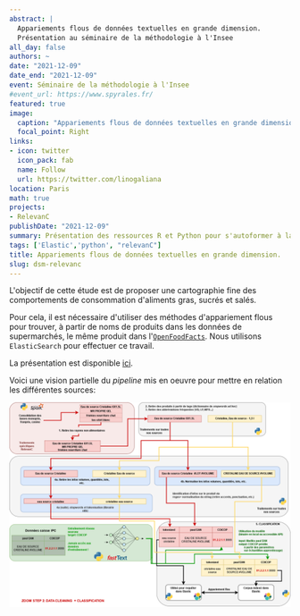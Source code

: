 ```yaml
---
abstract: |
  Appariements flous de données textuelles en grande dimension. 
  Présentation au séminaire de la méthodologie à l'Insee
all_day: false
authors: ~
date: "2021-12-09"
date_end: "2021-12-09"
event: Séminaire de la méthodologie à l'Insee
#event_url: https://www.spyrales.fr/
featured: true
image:
  caption: "Appariements flous de données textuelles en grande dimension"
  focal_point: Right
links:
- icon: twitter
  icon_pack: fab
  name: Follow
  url: https://twitter.com/linogaliana
location: Paris
math: true
projects:
- RelevanC
publishDate: "2021-12-09"
summary: Présentation des ressources R et Python pour s'autoformer à la data science
tags: ['Elastic','python', "relevanC"]
title: Appariements flous de données textuelles en grande dimension.
slug: dsm-relevanc
---
```


L'objectif de cette étude est de proposer une cartographie fine des
comportements de consommation d'aliments gras, sucrés et salés. 

Pour cela, il est nécessaire d'utiliser des méthodes d'appariement
flous pour trouver, à partir de noms de produits dans les données
de supermarchés, le même produit dans
l'[`OpenFoodFacts`](https://fr.openfoodfacts.org/data).
Nous utilisons `ElasticSearch` pour effectuer ce travail.

La présentation est disponible [ici](https://epic-davinci-acb57b.netlify.app/#1).

Voici une vision partielle du *pipeline* mis en oeuvre pour mettre en 
relation les différentes sources:

![](pipeline-relevanc.png)

<!-----------
url_code: ""
url_pdf: ""
url_slides: ""
url_video: ""

{{% alert note %}}
Click on the **Slides** button above to view the built-in slides feature.
{{% /alert %}}

Slides can be added in a few ways:

- **Create** slides using Academic's [*Slides*](https://sourcethemes.com/academic/docs/managing-content/#create-slides) feature and link using `slides` parameter in the front matter of the talk file
- **Upload** an existing slide deck to `static/` and link using `url_slides` parameter in the front matter of the talk file
- **Embed** your slides (e.g. Google Slides) or presentation video on this page using [shortcodes](https://sourcethemes.com/academic/docs/writing-markdown-latex/).

Further talk details can easily be added to this page using *Markdown* and $\rm \LaTeX$ math code.
--------------->
